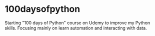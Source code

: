 # 100daysofpython
Starting "100 days of Python" course on Udemy to improve my Python skills. Focusing mainly on learn automation and interacting with data.
